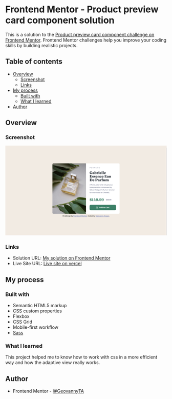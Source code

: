 # Frontend Mentor - Product preview card component solution

This is a solution to the [Product preview card component challenge on Frontend Mentor](https://www.frontendmentor.io/challenges/product-preview-card-component-GO7UmttRfa). Frontend Mentor challenges help you improve your coding skills by building realistic projects. 

## Table of contents

- [Overview](#overview)
  - [Screenshot](#screenshot)
  - [Links](#links)
- [My process](#my-process)
  - [Built with](#built-with)
  - [What I learned](#what-i-learned)
- [Author](#author)

## Overview

### Screenshot

![](./Screen%20Shot.png)

### Links

- Solution URL: [My solution on Frontend Mentor](https://your-solution-url.com)
- Live Site URL: [Live site on vercel](https://product-preview-card-component-l298.vercel.app/)

## My process

### Built with

- Semantic HTML5 markup
- CSS custom properties
- Flexbox
- CSS Grid
- Mobile-first workflow
- [Sass](https://sass-lang.com)

### What I learned

This project helped me to know how to work with css in a more efficient way and how the adaptive view really works.


## Author

- Frontend Mentor - [@GeovannyTA](https://www.frontendmentor.io/profile/GeovannyTA)
